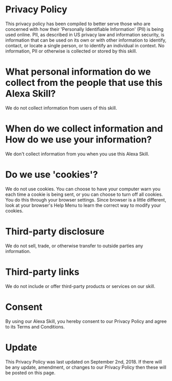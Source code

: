 # Privacy Policy

This privacy policy has been compiled to better serve those who are concerned with how their 'Personally Identifiable Information' (PII) is being used online. PII, as described in US privacy law and information security, is information that can be used on its own or with other information to identify, contact, or locate a single person, or to identify an individual in context. No information, PII or otherwise is collected or stored by this skill.

# What personal information do we collect from the people that use this Alexa Skill?
We do not collect information from users of this skill.

# When do we collect information and How do we use your information?
We don't collect information from you when you use this Alexa Skill.

# Do we use 'cookies'?
We do not use cookies.
You can choose to have your computer warn you each time a cookie is being sent, or you can choose to turn off all cookies. You do this through your browser settings. Since browser is a little different, look at your browser's Help Menu to learn the correct way to modify your cookies.


# Third-party disclosure

We do not sell, trade, or otherwise transfer to outside parties any information.

# Third-party links

We do not include or offer third-party products or services on our skill.


# Consent
By using our Alexa Skill, you hereby consent to our Privacy Policy and agree to its Terms and Conditions.

# Update
This Privacy Policy was last updated on September 2nd, 2018. If there will be any update, amendment, or changes to our Privacy Policy then these will be posted on this page.
